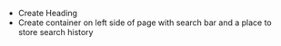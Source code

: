 - Create Heading
- Create container on left side of page with search bar and a place to store search history